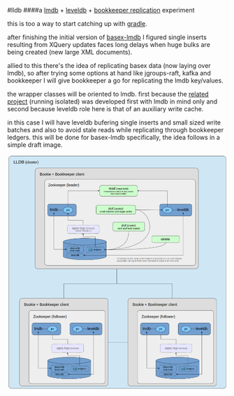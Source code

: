 #lldb
####a [lmdb](http://symas.com/mdb/) + [leveldb](https://github.com/google/leveldb) + [bookkeeper replication](http://bookkeeper.apache.org) experiment

this is too a way to start catching up with [gradle](http://gradle.org/).

after finishing the initial version of [basex-lmdb](https://github.com/mauricioscastro/basex-lmdb) I figured 
single inserts resulting from XQuery updates faces long delays when huge bulks are being created (new large XML documents).

allied to this there's the idea of replicating basex data (now laying over lmdb), so after trying some options 
at hand like jgroups-raft, kafka and bookkeeper I will give bookkeeper a go for replicating the lmdb key/values. 

the wrapper classes will be oriented to lmdb. first because the [related project](https://github.com/mauricioscastro/basex-lmdb) 
(running isolated) was developed first with lmdb in mind only and second because leveldb role here is that 
of an auxiliary write cache.  

in this case I will have leveldb bufering single inserts and small sized write batches and also to avoid 
stale reads while replicating through bookkeeper ledgers. this will be done for basex-lmdb specifically, 
the idea follows in a simple draft image.

![lldb](https://raw.githubusercontent.com/mauricioscastro/lldb/gh-pages/images/lldb_idea.png)


